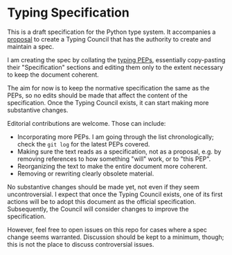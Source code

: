 # Typing Specification

This is a draft specification for the Python type system. It accompanies
a [proposal](https://discuss.python.org/t/proposed-new-typing-governance-process/34244)
to create a Typing Council that has the authority to create and maintain a spec.

I am creating the spec by collating the [typing PEPs](https://peps.python.org/topic/typing/),
essentially copy-pasting their "Specification" sections and editing them only to the
extent necessary to keep the document coherent.

The aim for now is to keep the normative specification the same as the PEPs, so no edits
should be made that affect the content of the specification. Once the Typing Council exists,
it can start making more substantive changes.

Editorial contributions are welcome. Those can include:

* Incorporating more PEPs. I am going through the list chronologically; check the
  `git log` for the latest PEPs covered.
* Making sure the text reads as a specification, not as a proposal, e.g. by removing
  references to how something "will" work, or to "this PEP".
* Reorganizing the text to make the entire document more coherent.
* Removing or rewriting clearly obsolete material.

No substantive changes should be made yet, not even if they seem uncontroversial.
I expect that once the Typing Council exists, one of its first actions will be to
adopt this document as the official specification. Subsequently, the Council will
consider changes to improve the specification.

However, feel free to open issues on this repo for cases where a spec change seems
warranted. Discussion should be kept to a minimum, though; this is not the place to
discuss controversial issues.
